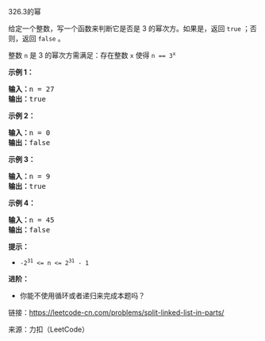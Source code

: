<!DOCTYPE html>
<html lang="en">
<head>
    <meta charset="UTF-8">
</head>
<body>
<p>326.3的幂<br><p>
<p>给定一个整数，写一个函数来判断它是否是 3 的幂次方。如果是，返回 <code>true</code> ；否则，返回 <code>false</code> 。</p><p>整数 <code>n</code> 是 3 的幂次方需满足：存在整数 <code>x</code> 使得 <code>n == 3<sup>x</sup></code></p><p> </p><p><strong>示例 1：</strong></p><pre><strong>输入：</strong>n = 27<strong><br>输出：</strong>true</pre><p><strong>示例 2：</strong></p><pre><strong>输入：</strong>n = 0<strong><br>输出：</strong>false</pre><p><strong>示例 3：</strong></p><pre><strong>输入：</strong>n = 9<strong><br>输出：</strong>true</pre><p><strong>示例 4：</strong></p><pre><strong>输入：</strong>n = 45<strong><br>输出：</strong>false</pre><p> </p><p><strong>提示：</strong></p><ul><li><code>-2<sup>31</sup> <= n <= 2<sup>31</sup> - 1</code></li></ul><p> </p><p><strong>进阶：</strong></p><ul><li>你能不使用循环或者递归来完成本题吗？</li></ul>
<p>链接：<a href="https://leetcode-cn.com/problems/power-of-three/" target="_blank">https://leetcode-cn.com/problems/split-linked-list-in-parts/</a></p>
<p>来源：力扣（LeetCode）</p>
</body>
</html>
